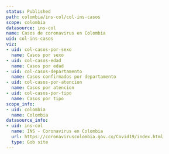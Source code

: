```yaml
---
status: Published
path: colombia/ins-col/col-ins-casos
scope: colombia
datasource: ins-col
name: Casos de coronavirus en Colombia
uid: col-ins-casos
viz:
- uid: col-casos-por-sexo
  name: Casos por sexo
- uid: col-casos-edad
  name: Casos por edad
- uid: col-casos-departamento
  name: Casos confirmados por departamento
- uid: col-casos-por-atencion
  name: Casos por atencion
- uid: col-casos-por-tipo
  name: Casos por tipo
scope_info:
- uid: colombia
  name: Colombia
datasource_info:
- uid: ins-col
  name: INS - Coronavirus en Colombia
  url: https://coronaviruscolombia.gov.co/Covid19/index.html
  type: Gob site
---
```


